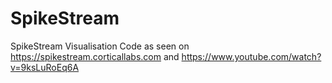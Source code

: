# SpikeStream
SpikeStream Visualisation Code as seen on https://spikestream.corticallabs.com and https://www.youtube.com/watch?v=9ksLuRoEq6A

